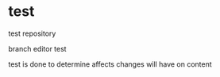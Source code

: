 # test
test repository

branch editor test

test is done to determine affects changes will have on content
